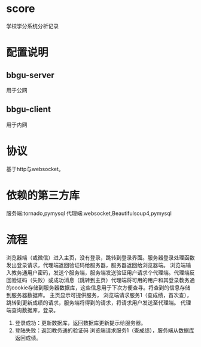 # score
学校学分系统分析记录
# 配置说明
## bbgu-server
用于公网
## bbgu-client
用于内网
# 协议
基于http与websocket。
# 依赖的第三方库
服务端:tornado,pymysql
代理端:websocket,Beautifulsoup4,pymysql

# 流程
浏览器端（或微信）进入主页，没有登录，跳转到登录界面。服务器登录处理函数 发出登录请求，代理端返回验证码给服务器，服务器返回给浏览器端。
浏览端输入教务通用户密码，发送个服务端，服务端发送验证用户请求个代理端。代理端反回验证码（失败）或成功消息（跳转到主页）代理端将可用的用户和其登录教务通的cookie存储到服务器数据库，这些信息用于下次方便查寻。将查到的信息存储到服务器数据库。
主页显示可提供服务，
浏览端请求服务1（查成绩，首次查），跳转到更新成绩的请求，服务端将得到的请求，将请求用户发送至代理端。
代理端查询数据库，登录。
1. 登录成功：更新数据库，返回数据库更新提示给服务器。
2. 登陆失败：返回教务通的验证码
浏览端请求服务1（查成绩），服务端从数据库返回成绩。
